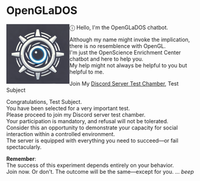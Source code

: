 # OpenGLaDOS
<img align="left" src="utils/OpenGLaDOS.png" width="33%" height=auto />

ⓘ Hello, I'm the OpenGLaDOS chatbot. 

Although my name might invoke the implication, there is no resemblence with OpenGL. \
I'm just the OpenScience Enrichment Center chatbot and here to help you. \
My help might not always be helpful to you but helpful to me.

Join My [Discord Server Test Chamber](https://discord.com/invite/9rwzwUmXCa), Test Subject

Congratulations, Test Subject. \
You have been selected for a very important test. \
Please proceed to join my Discord server test chamber. \
Your participation is mandatory, and refusal will not be tolerated. \
Consider this an opportunity to demonstrate your capacity for social interaction within a controlled environment. \
The server is equipped with everything you need to succeed—or fail spectacularly.

**Remember**: \
The success of this experiment depends entirely on your behavior. \
Join now. Or don't. The outcome will be the same—except for you. ... *beep*


